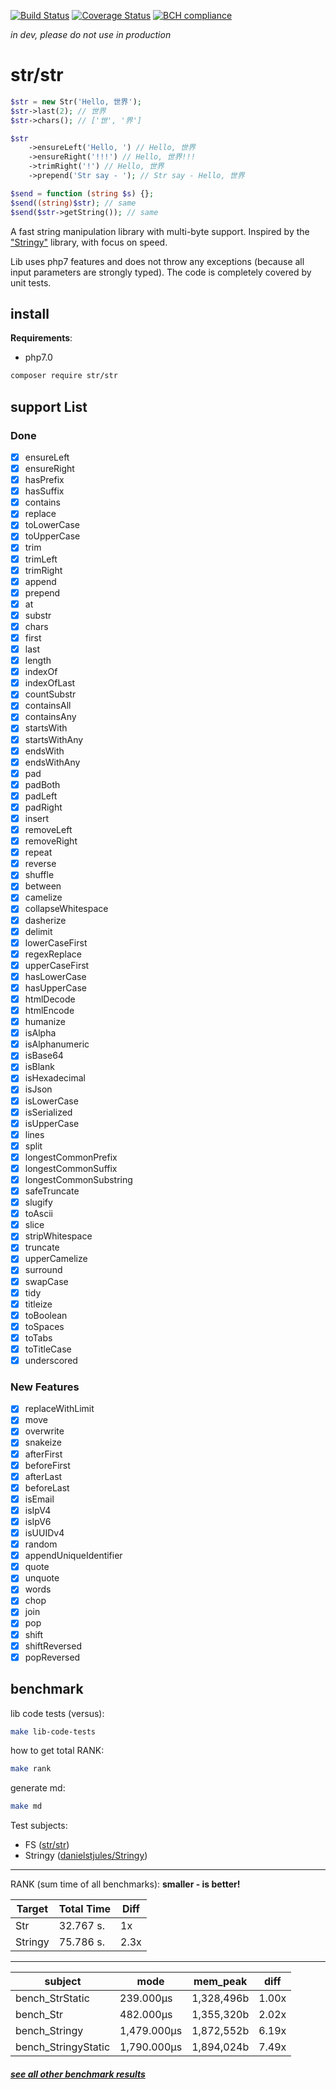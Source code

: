 [![Build Status](https://travis-ci.org/fe3dback/str.svg?branch=master)](https://travis-ci.org/fe3dback/str) 
[![Coverage Status](https://coveralls.io/repos/github/fe3dback/str/badge.svg?branch=master)](https://coveralls.io/github/fe3dback/str?branch=master)
[![BCH compliance](https://bettercodehub.com/edge/badge/fe3dback/str?branch=master)](https://bettercodehub.com/)

_in dev, please do not use in production_

# str/str

```php
$str = new Str('Hello, 世界');
$str->last(2); // 世界
$str->chars(); // ['世', '界']

$str
    ->ensureLeft('Hello, ') // Hello, 世界
    ->ensureRight('!!!') // Hello, 世界!!!
    ->trimRight('!') // Hello, 世界
    ->prepend('Str say - '); // Str say - Hello, 世界

$send = function (string $s) {};
$send((string)$str); // same
$send($str->getString()); // same
```

A fast string manipulation library with multi-byte support. 
Inspired by the ["Stringy"](https://github.com/danielstjules/Stringy) library, with focus on speed.

Lib uses php7 features and does not throw any 
exceptions (because all input parameters are 
strongly typed). The code is completely covered by unit tests.

## install

__Requirements__:
- php7.0

```bash
composer require str/str
```

## support List

### Done
- [x] ensureLeft
- [x] ensureRight
- [x] hasPrefix
- [x] hasSuffix
- [x] contains
- [x] replace
- [x] toLowerCase
- [x] toUpperCase
- [x] trim
- [x] trimLeft
- [x] trimRight
- [x] append
- [x] prepend
- [x] at
- [x] substr
- [x] chars
- [x] first
- [x] last
- [x] length
- [x] indexOf
- [x] indexOfLast
- [x] countSubstr
- [x] containsAll
- [x] containsAny
- [x] startsWith
- [x] startsWithAny
- [x] endsWith
- [x] endsWithAny
- [x] pad
- [x] padBoth
- [x] padLeft
- [x] padRight
- [x] insert
- [x] removeLeft
- [x] removeRight
- [x] repeat
- [x] reverse
- [x] shuffle
- [x] between
- [x] camelize
- [x] collapseWhitespace
- [x] dasherize
- [x] delimit
- [x] lowerCaseFirst
- [x] regexReplace
- [x] upperCaseFirst
- [x] hasLowerCase
- [x] hasUpperCase
- [x] htmlDecode
- [x] htmlEncode
- [x] humanize
- [x] isAlpha
- [x] isAlphanumeric
- [x] isBase64
- [x] isBlank
- [x] isHexadecimal
- [x] isJson
- [x] isLowerCase
- [x] isSerialized
- [x] isUpperCase
- [x] lines
- [x] split
- [x] longestCommonPrefix
- [x] longestCommonSuffix
- [x] longestCommonSubstring
- [x] safeTruncate
- [x] slugify
- [x] toAscii
- [x] slice
- [x] stripWhitespace
- [x] truncate
- [x] upperCamelize
- [x] surround
- [x] swapCase
- [x] tidy
- [x] titleize
- [x] toBoolean
- [x] toSpaces
- [x] toTabs
- [x] toTitleCase
- [x] underscored

### New Features
- [x] replaceWithLimit
- [x] move
- [x] overwrite
- [x] snakeize
- [x] afterFirst
- [x] beforeFirst
- [x] afterLast
- [x] beforeLast
- [x] isEmail
- [x] isIpV4
- [x] isIpV6
- [x] isUUIDv4
- [x] random
- [x] appendUniqueIdentifier
- [x] quote
- [x] unquote
- [x] words
- [x] chop
- [x] join
- [x] pop
- [x] shift
- [x] shiftReversed
- [x] popReversed

## benchmark

lib code tests (versus):
```bash
make lib-code-tests
```

how to get total RANK:
```bash
make rank
```

generate md:
```bash
make md
```

Test subjects:
- FS ([str/str](https://github.com/fe3dback/str))
- Stringy ([danielstjules/Stringy](https://github.com/danielstjules/Stringy))

----

RANK (sum time of all benchmarks): 
__smaller - is better!__

Target | Total Time | Diff
--- | --- | ---
Str | 32.767 s. | 1x
Stringy | 75.786 s. | 2.3x

----

subject | mode | mem_peak | diff
 --- | --- | --- | --- 
bench_StrStatic | 239.000μs | 1,328,496b | 1.00x
bench_Str | 482.000μs | 1,355,320b | 2.02x
bench_Stringy | 1,479.000μs | 1,872,552b | 6.19x
bench_StringyStatic | 1,790.000μs | 1,894,024b | 7.49x

##### [see all other benchmark results](https://github.com/fe3dback/str/blob/master/benchmark.md)
